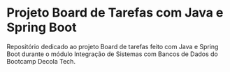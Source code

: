 # Projeto Board de Tarefas com Java e Spring Boot

Repositório dedicado ao projeto Board de tarefas feito com Java e Spring Boot durante o módulo Integração de Sistemas com Bancos de Dados do Bootcamp Decola Tech.
